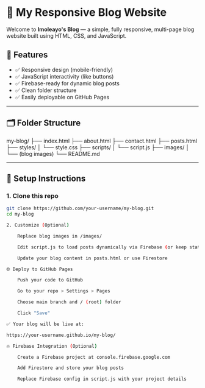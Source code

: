 # 📝 My Responsive Blog Website

Welcome to **Imoleayo's  Blog** — a simple, fully responsive, multi-page blog website built using HTML, CSS, and JavaScript.

## 🚀 Features

- ✅ Responsive design (mobile-friendly)
- ✅ JavaScript interactivity (like buttons)
- ✅ Firebase-ready for dynamic blog posts
- ✅ Clean folder structure
- ✅ Easily deployable on GitHub Pages

---

## 🗂 Folder Structure

my-blog/
├── index.html
├── about.html
├── contact.html
├── posts.html
├── styles/
│ └── style.css
├── scripts/
│ └── script.js
├── images/
│ └── (blog images)
└── README.md


---

## 🔧 Setup Instructions

### 1. Clone this repo

```bash
git clone https://github.com/your-username/my-blog.git
cd my-blog

2. Customize (Optional)

    Replace blog images in /images/

    Edit script.js to load posts dynamically via Firebase (or keep static)

    Update your blog content in posts.html or use Firestore

🌐 Deploy to GitHub Pages

    Push your code to GitHub

    Go to your repo > Settings > Pages

    Choose main branch and / (root) folder

    Click "Save"

✅ Your blog will be live at:

https://your-username.github.io/my-blog/

🔥 Firebase Integration (Optional)

    Create a Firebase project at console.firebase.google.com

    Add Firestore and store your blog posts

    Replace Firebase config in script.js with your project details

